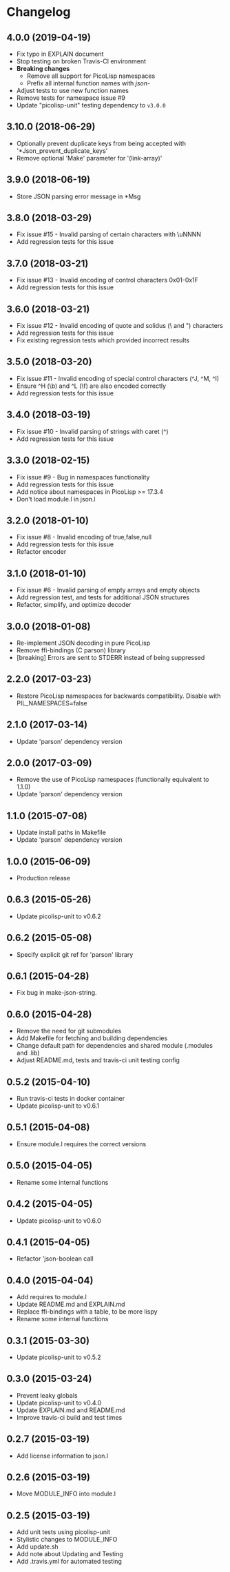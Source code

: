 # Changelog

## 4.0.0 (2019-04-19)

  * Fix typo in EXPLAIN document
  * Stop testing on broken Travis-CI environment
  * **Breaking changes**
    * Remove all support for PicoLisp namespaces
    * Prefix all internal function names with _json-_
  * Adjust tests to use new function names
  * Remove tests for namespace issue #9
  * Update "picolisp-unit" testing dependency to `v3.0.0`

## 3.10.0 (2018-06-29)

  * Optionally prevent duplicate keys from being accepted with '*Json_prevent_duplicate_keys'
  * Remove optional 'Make' parameter for '(link-array)'

## 3.9.0 (2018-06-19)

  * Store JSON parsing error message in *Msg

## 3.8.0 (2018-03-29)

  * Fix issue #15 -  Invalid parsing of certain characters with \uNNNN
  * Add regression tests for this issue

## 3.7.0 (2018-03-21)

  * Fix issue #13 - Invalid encoding of control characters 0x01-0x1F
  * Add regression tests for this issue

## 3.6.0 (2018-03-21)

  * Fix issue #12 - Invalid encoding of quote and solidus (\\ and \") characters
  * Add regression tests for this issue
  * Fix existing regression tests which provided incorrect results

## 3.5.0 (2018-03-20)

  * Fix issue #11 - Invalid encoding of special control characters (^J, ^M, ^I)
  * Ensure ^H (\b) and ^L (\f) are also encoded correctly
  * Add regression tests for this issue

## 3.4.0 (2018-03-19)

  * Fix issue #10 - Invalid parsing of strings with caret (^)
  * Add regression tests for this issue

## 3.3.0 (2018-02-15)

  * Fix issue #9 - Bug in namespaces functionality
  * Add regression tests for this issue
  * Add notice about namespaces in PicoLisp >= 17.3.4
  * Don't load module.l in json.l

## 3.2.0 (2018-01-10)

  * Fix issue #8 - Invalid encoding of true,false,null
  * Add regression tests for this issue
  * Refactor encoder

## 3.1.0 (2018-01-10)

  * Fix issue #6 - Invalid parsing of empty arrays and empty objects
  * Add regression test, and tests for additional JSON structures
  * Refactor, simplify, and optimize decoder

## 3.0.0 (2018-01-08)

  * Re-implement JSON decoding in pure PicoLisp
  * Remove ffi-bindings (C parson) library
  * [breaking] Errors are sent to STDERR instead of being suppressed

## 2.2.0 (2017-03-23)

  * Restore PicoLisp namespaces for backwards compatibility. Disable with PIL_NAMESPACES=false

## 2.1.0 (2017-03-14)

  * Update 'parson' dependency version

## 2.0.0 (2017-03-09)

  * Remove the use of PicoLisp namespaces (functionally equivalent to 1.1.0)
  * Update 'parson' dependency version

## 1.1.0 (2015-07-08)

  * Update install paths in Makefile
  * Update 'parson' dependency version

## 1.0.0 (2015-06-09)

  * Production release

## 0.6.3 (2015-05-26)

  * Update picolisp-unit to v0.6.2

## 0.6.2 (2015-05-08)

  * Specify explicit git ref for 'parson' library

## 0.6.1 (2015-04-28)

  * Fix bug in make-json-string.

## 0.6.0 (2015-04-28)

  * Remove the need for git submodules
  * Add Makefile for fetching and building dependencies
  * Change default path for dependencies and shared module (.modules and .lib)
  * Adjust README.md, tests and travis-ci unit testing config

## 0.5.2 (2015-04-10)

  * Run travis-ci tests in docker container
  * Update picolisp-unit to v0.6.1

## 0.5.1 (2015-04-08)

  * Ensure module.l requires the correct versions

## 0.5.0 (2015-04-05)

  * Rename some internal functions

## 0.4.2 (2015-04-05)

  * Update picolisp-unit to v0.6.0

## 0.4.1 (2015-04-05)

  * Refactor 'json-boolean call

## 0.4.0 (2015-04-04)

  * Add requires to module.l
  * Update README.md and EXPLAIN.md
  * Replace ffi-bindings with a table, to be more lispy
  * Rename some internal functions

## 0.3.1 (2015-03-30)

  * Update picolisp-unit to v0.5.2

## 0.3.0 (2015-03-24)

  * Prevent leaky globals
  * Update picolisp-unit to v0.4.0
  * Update EXPLAIN.md and README.md
  * Improve travis-ci build and test times

## 0.2.7 (2015-03-19)

  * Add license information to json.l

## 0.2.6 (2015-03-19)

  * Move MODULE_INFO into module.l

## 0.2.5 (2015-03-19)

  * Add unit tests using picolisp-unit
  * Stylistic changes to MODULE_INFO
  * Add update.sh
  * Add note about Updating and Testing
  * Add .travis.yml for automated testing
